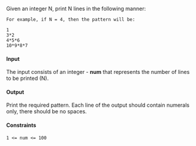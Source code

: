 Given an integer N, print N lines in the following manner:

```
For example, if N = 4, then the pattern will be:

1
3*2
4*5*6
10*9*8*7
```

#### Input

The input consists of an integer - **num** that represents the number of lines to be printed (N).

#### Output

Print the required pattern. Each line of the output should contain numerals only, there should be no spaces.

#### Constraints

```
1 <= num <= 100
```


